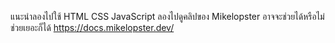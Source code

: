 แนะนำลองไปใช้ HTML CSS JavaScript
ลองไปดูคลิปของ Mikelopster อาจจะช่วยได้หรือไม่ช่วยเยอะก็ได้
https://docs.mikelopster.dev/
